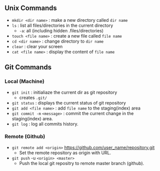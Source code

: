 ## Unix Commands
- `mkdir <dir name>` : make a new directory called `dir name`
- `ls` : list all files/directories in the current directory
    - `-a`: all (including hidden .files/directories)
- `touch <file name>` : create a new file called `file name`
- `cd <dir name>` : change directory to `dir name`
- `clear` : clear your screen
- `cat <file name>` : display the content of `file name`

## Git Commands
### Local (Machine)
- `git init` : initialiaze the current dir as git repository
    - creates `.git/`
- `git status` : displays the current status of git repository
- `git add <file name>` : add `file name` to the staging(index) area
- `git commit -m` `<message>` : commit the current change in the staging(index) area.
- `git log` : log all commits history.

### Remote (Github)
- `git remote add <origin>` <https://github.com/user_name/repository.git>
	- Set the remote repository as origin with URL.
- `git push` -u `<origin> <master>`
	- Push the local git repositry to remote master branch (github).








